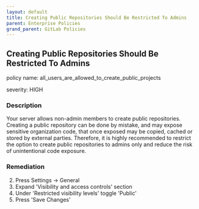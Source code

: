 ```yaml
---
layout: default
title: Creating Public Repositories Should Be Restricted To Admins
parent: Enterprise Policies
grand_parent: GitLab Policies
---
```



## Creating Public Repositories Should Be Restricted To Admins
policy name: all_users_are_allowed_to_create_public_projects

severity: HIGH

### Description
Your server allows non-admin members to create public repositories. Creating a public repository can be done by mistake, and may expose sensitive organization code, that once exposed may be copied, cached or stored by external parties. Therefore, it is highly recommended to restrict the option to create public repositories to admins only and reduce the risk of unintentional code exposure.



### Remediation
2. Press Settings -> General
3. Expand 'Visibility and access controls' section
4. Under 'Restricted visibility levels' toggle 'Public'
5. Press 'Save Changes'



